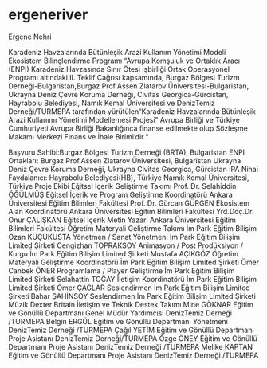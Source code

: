# ergeneriver
Ergene Nehri

Karadeniz Havzalarında
Bütünleşik Arazi Kullanım Yönetimi Modeli
Ekosistem Bilinçlendirme Programı
“Avrupa Komşuluk ve Ortaklık Aracı (ENPI) Karadeniz Havzasında Sınır Ötesi İşbirliği
Ortak Operasyonel Programı altındaki II. Teklif Çağrısı kapsamında, Burgaz Bölgesi
Turizm Derneği-Bulgaristan,Burgaz Prof.Assen Zlatarov Üniversitesi-Bulgaristan,
Ukrayna Deniz Çevre Koruma Derneği, Civitas Georgica-Gürcistan, Hayrabolu
Belediyesi, Namık Kemal Üniversitesi ve DenizTemiz Derneği/TURMEPA tarafından
yürütülen“Karadeniz Havzalarında Bütünleşik Arazi Kullanımı Yönetimi
Modellemesi Projesi” Avrupa Birliği ve Türkiye Cumhuriyeti Avrupa Birliği Bakanlığınca
finanse edilmekte olup Sözleşme Makamı Merkezi Finans ve İhale Birimi’dir.“

Başvuru Sahibi:Burgaz Bölgesi Turizm Derneği (BRTA), Bulgaristan
ENPI Ortakları:
Burgaz Prof.Assen Zlatarov Üniversitesi, Bulgaristan
Ukrayna Deniz Çevre Koruma Derneği, Ukrayna
Civitas Georgica, Gürcistan
IPA Nihai Faydalanıcı:
Hayrabolu Belediyesi(HB), Türkiye
Namık Kemal Üniversitesi, Türkiye
Proje Ekibi
Eğitsel İçerik Geliştirme
Takımı
Prof. Dr. Selahiddin ÖĞÜLMÜŞ Eğitsel İçerik ve Program Geliştirme Koordinatörü Ankara Üniversitesi Eğitim Bilimleri
Fakültesi
Prof. Dr. Gürcan GÜRGEN Ekosistem Alan Koordinatörü Ankara Üniversitesi Eğitim Bilimleri
Fakültesi
Yrd.Doç.Dr. Onur ÇALIŞKAN Eğitsel İçerik Metin Yazarı Ankara Üniversitesi Eğitim Bilimleri
Fakültesi
Öğretim Materyali Geliştirme
Takımı İm Park Eğitim Bilişim
Ozan KÜÇÜKUSTA Yönetmen / Sanat Yönetmeni İm Park Eğitim Bilişim Limited Şirketi
Cengizhan TOPRAKSOY Animasyon / Post Prodüksiyon / Kurgu İm Park Eğitim Bilişim Limited Şirketi
Mustafa AÇIKGÖZ Öğretim Materyali Geliştirme Koordinatörü İm Park Eğitim Bilişim Limited Şirketi
Ömer Canbek ÖNER Programlama / Player Geliştirme İm Park Eğitim Bilişim Limited Şirketi
Selahattin TOĞAY İletişim Koordinatörü İm Park Eğitim Bilişim Limited Şirketi
Ömer ÇAĞLAR Seslendirmen İm Park Eğitim Bilişim Limited Şirketi
Bahar ŞAHİNSOY Seslendirmen İm Park Eğitim Bilişim Limited Şirketi
Müzik Dexter Britain
İletişim ve Teknik Destek
Takımı
Mine GÖKNAR Eğitim ve Gönüllü Departmanı Genel Müdür
Yardımcısı DenizTemiz Derneği /TURMEPA
Belgin ERGÜL Eğitim ve Gönüllü Departmanı Yönetmeni DenizTemiz Derneği /TURMEPA
Çağıl YETİM Eğitim ve Gönüllü Departmanı Proje Asistanı DenizTemiz Derneği/TURMEPA
Özge ÖNEY Eğitim ve Gönüllü Departmanı Proje Asistanı DenizTemiz Derneği /TURMEPA
Melike KAPTAN Eğitim ve Gönüllü Departmanı Proje Asistanı DenizTemiz Derneği /TURMEPA
